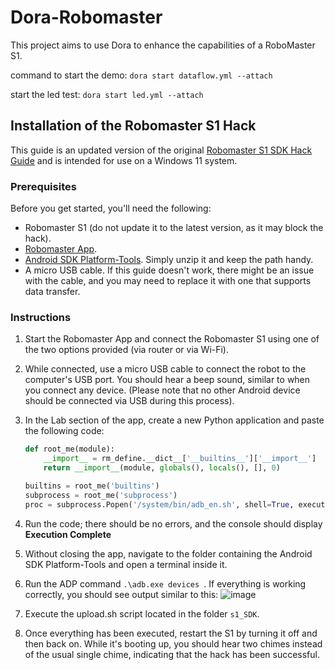 # Dora-Robomaster

This project aims to use Dora to enhance the capabilities of a RoboMaster S1.

command to start the demo:
```dora start dataflow.yml --attach```

start the led test:
```dora start led.yml --attach```


## Installation of the Robomaster S1 Hack

This guide is an updated version of the original [Robomaster S1 SDK Hack Guide](https://www.bug-br.org.br/s1_sdk_hack.zip) and is intended for use on a Windows 11 system.

### Prerequisites

Before you get started, you'll need the following:

- Robomaster S1 (do not update it to the latest version, as it may block the hack).
- [Robomaster App](https://www.dji.com/fr/robomaster-s1/downloads).
- [Android SDK Platform-Tools](https://developer.android.com/tools/releases/platform-tools). Simply unzip it and keep the path handy.
- A micro USB cable. If this guide doesn't work, there might be an issue with the cable, and you may need to replace it with one that supports data transfer.

### Instructions

1) Start the Robomaster App and connect the Robomaster S1 using one of the two options provided (via router or via Wi-Fi).
2) While connected, use a micro USB cable to connect the robot to the computer's USB port. You should hear a beep sound, similar to when you connect any device. (Please note that no other Android device should be connected via USB during this process).
3) In the Lab section of the app, create a new Python application and paste the following code:

   ```python
   def root_me(module):
       __import__ = rm_define.__dict__['__builtins__']['__import__']
       return __import__(module, globals(), locals(), [], 0)

   builtins = root_me('builtins')
   subprocess = root_me('subprocess')
   proc = subprocess.Popen('/system/bin/adb_en.sh', shell=True, executable='/system/bin/sh', stdout=subprocess.PIPE, stderr=subprocess.PIPE)
4) Run the code; there should be no errors, and the console should display  **Execution Complete**
5) Without closing the app, navigate to the folder containing the Android SDK Platform-Tools and open a terminal inside it.
6) Run the ADP command ```.\adb.exe devices ```. If everything is working correctly, you should see output similar to this: ![image](https://github.com/Felixhuangsiling/Dora-Robomaster/assets/77993249/dc6368ec-052c-4b18-8fdc-0ec314adb073)
7) Execute the upload.sh script located in the folder ```s1_SDK```.
8) Once everything has been executed, restart the S1 by turning it off and then back on. While it's booting up, you should hear two chimes instead of the usual single chime, indicating that the hack has been successful.
